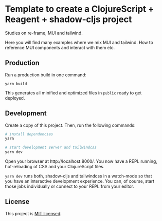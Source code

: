 # Template to create a ClojureScript + Reagent + shadow-cljs project

Studies on re-frame, MUI and tailwind.

Here you will find many examples where we mix MUI and tailwind. How to reference 
MUI components and interact with them etc.

## Production

Run a production build in one command:

    yarn build

This generates all minified and optimized files in `public` ready to get deployed.

## Development

Create a copy of this project. Then, run the following commands:

```bash
# install dependencies
yarn

# start development server and tailwindcss
yarn dev
```

Open your browser at http://localhost:8000/. You now have a REPL running,
hot-reloading of CSS and your ClojureScript files.

`yarn dev` runs both, shadow-cljs and tailwindcss in a watch-mode so that you
have an interactive development experience. You can, of course, start those jobs
individually or connect to your REPL from your editor.

## License

This project is [MIT licensed](./LICENSE).
